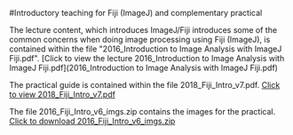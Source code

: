 #Introductory teaching for Fiji (ImageJ) and complementary practical

The lecture content, which introduces ImageJ/Fiji introduces some of the common concerns when doing image processing using Fiji (ImageJ), is contained within the file "2016_Introduction to Image Analysis with ImageJ Fiji.pdf". [Click to view the lecture 2016_Introduction to Image Analysis with ImageJ Fiji.pdf](2016_Introduction to Image Analysis with ImageJ Fiji.pdf)

The practical guide is contained within the file 2018_Fiji_Intro_v7.pdf. [Click to view 2018_Fiji_Intro_v7.pdf](2018_Fiji_Intro_v7.pdf)

The file 2016_Fiji_Intro_v6_imgs.zip contains the images for the practical. [Click to download 2016_Fiji_Intro_v6_imgs.zip](2016_Fiji_Intro_v6_imgs.zip)



